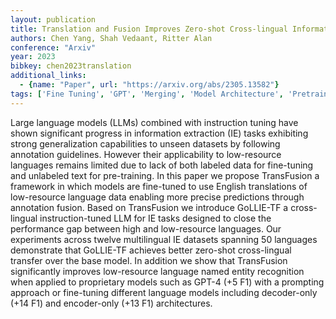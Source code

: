 ```yaml
---
layout: publication
title: Translation and Fusion Improves Zero-shot Cross-lingual Information Extraction
authors: Chen Yang, Shah Vedaant, Ritter Alan
conference: "Arxiv"
year: 2023
bibkey: chen2023translation
additional_links:
  - {name: "Paper", url: "https://arxiv.org/abs/2305.13582"}
tags: ['Fine Tuning', 'GPT', 'Merging', 'Model Architecture', 'Pretraining Methods', 'Prompting', 'Tools', 'Training Techniques']
---
```

Large language models (LLMs) combined with instruction tuning have shown significant progress in information extraction (IE) tasks exhibiting strong generalization capabilities to unseen datasets by following annotation guidelines. However their applicability to low-resource languages remains limited due to lack of both labeled data for fine-tuning and unlabeled text for pre-training. In this paper we propose TransFusion a framework in which models are fine-tuned to use English translations of low-resource language data enabling more precise predictions through annotation fusion. Based on TransFusion we introduce GoLLIE-TF a cross-lingual instruction-tuned LLM for IE tasks designed to close the performance gap between high and low-resource languages. Our experiments across twelve multilingual IE datasets spanning 50 languages demonstrate that GoLLIE-TF achieves better zero-shot cross-lingual transfer over the base model. In addition we show that TransFusion significantly improves low-resource language named entity recognition when applied to proprietary models such as GPT-4 (+5 F1) with a prompting approach or fine-tuning different language models including decoder-only (+14 F1) and encoder-only (+13 F1) architectures.
